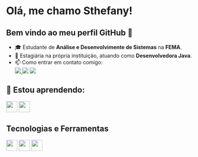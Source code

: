 # Olá, me chamo Sthefany!
## Bem vindo ao meu perfil GitHub 👋

* 🎓 Estudante de **Análise e Desenvolvimente de Sistemas** na **FEMA**. 
* 💼 Estagiária na própria instituição, atuando como **Desenvolvedora Java**.
* 📫 Como entrar em contato comigo:
  <div> 
  <a href="www.linkedin.com/in/sthefany-souza-a247372aa" target="_blank"><img loading="lazy" src="https://img.shields.io/badge/-LinkedIn-%230077B5?style=for-the-badge&logo=linkedin&logoColor=white" target="_blank"/a>
  <a href= "mailto:sthefany.souza1006@gmail.com"><img loading="lazy" src="https://img.shields.io/badge/Gmail-D14836?style=for-the-badge&logo=gmail&logoColor=white" target="_blank"></a>
  <a hred="https://www.instagram.com/sthefanyasouza/" target="_blank"><img loading="lazy" src="https://img.shields.io/badge/-Instagram-%23E4405F?style=for-the-badge&logo=instagram&logoColor=white" target="_blank"></a>
</div> 

## 🌱 Estou aprendendo:
  <img src="https://cdn.jsdelivr.net/gh/devicons/devicon@latest/icons/python/python-original.svg" width="30" weight="30" /> <img src="https://cdn.jsdelivr.net/gh/devicons/devicon@latest/icons/typescript/typescript-plain.svg" width="30" weight="30" />
               

## Tecnologias e Ferramentas
<img src="https://cdn.jsdelivr.net/gh/devicons/devicon@latest/icons/java/java-original.svg" width="30" weight="30"/> <img src="https://cdn.jsdelivr.net/gh/devicons/devicon@latest/icons/cplusplus/cplusplus-plain.svg" width="30" weight="30"/> <img src="https://cdn.jsdelivr.net/gh/devicons/devicon@latest/icons/spring/spring-original.svg" width="30" weight="30"/>


                    
          
